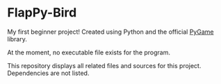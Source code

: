 FlapPy-Bird
===========
My first beginner project! Created using Python and the official [PyGame](https://github.com/pygame/pygame) library.

At the moment, no executable file exists for the program.

This repository displays all related files and sources for this project. Dependencies are not listed.

